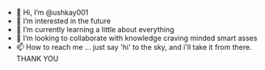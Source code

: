 - 👋 Hi, I’m @ushkay001
- 👀 I’m interested in the future
- 🌱 I’m currently learning a little about everything
- 💞️ I’m looking to collaborate with knowledge craving minded smart asses
- 📫 How to reach me ... just say 'hi' to the sky, and i'll take it from there. THANK YOU
 
<!---
ushkay001/ushkay001 is a ✨ special ✨ repository because its `README.md` (this file) appears on your GitHub profile.
You can click the Preview link to take a look at your changes.
--->
